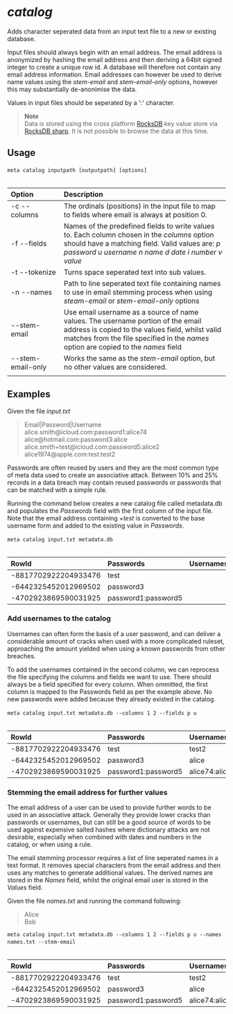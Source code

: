 # *catalog*

Adds character seperated data from an input text file to a new or existing database.

Input files should always begin with an email address. The email address is anonymized by hashing the email address and then deriving a 64bit signed integer to create a unique row id. A database will therefore not contain any email address information. Email addresses can however be used to derive name values using the *stem-email* and *stem-email-only* options, however this may substantially de-anonimise the data.

Values in input files should be seperated by a ':' character.

  > **Note**<br>
  > Data is stored using the cross platform [RocksDB](https://github.com/facebook/rocksdb) key value store via [RocksDB sharp](https://github.com/curiosity-ai/rocksdb-sharp). It is not possible to browse the data at this time.

## Usage

`meta catalog inputpath [outputpath] [options]`
&nbsp;<br>
&nbsp;<br>

| Option | Description |
| :--- | :--- |
| -c --columns| The ordinals (positions) in the input file to map to fields where email is always at position 0.|
| -f --fields| Names of the predefined fields to write values to. Each column chosen in the *columns* option should have a matching field. Valid values are: *p password u username n name d date i number v value* |
| -t --tokenize| Turns space seperated text into sub values.|
| -n --names| Path to line seperated text file containing names to use in email stemming process when using *steam-email* or *stem-email-only* options|
| --stem-email| Use email username as a source of name values. The username portion of the email address is copied to the values field, whilst valid matches from the file specified in the *names* option are copied to the *names* field|
| --stem-email-only|Works the same as the *stem-email* option, but no other values are considered. |
| <img width=300> | |

 

## Examples
 
Given the file *input.txt*

>Email|Password|Username<br>
>alice.smith<span>@icloud.com:password1:alice74<br>
>alice<span>@hotmail.com:password3:alice<br>
>alice.smith+test<span>@icloud.com:password5:alice2<br>
>alice1974<span>@apple.com:test:test2<br>

Passwords are often reused by users and they are the most common type of meta data used to create an associative attack. Between 10% and 25% records in a data breach may contain reused passwords or passwords that can be matched with a simple rule.

Running the command below creates a new catalog file called metadata.db and populates the *Passwords* field with the first column of the input file. Note that the email address containing *+test* is converted to the base username form and added to the existing value in *Passwords*.

`meta catalog input.txt metadata.db`
&nbsp;<br>
&nbsp;<br>

| RowId | Passwords | Usernames | Names | Dates | Numbers | Values |
| :--- | :--- | :--- | :--- | :--- | :--- |  :--- |
|-8817702922204933476|test||||||		
|-6442325452012969502|password3||||||
|-4702923869590031925|password1:password5||||||					

### Add usernames to the catalog

Usernames can often form the basis of a user password, and can deliver a considerable amount of cracks when used with a more complicated ruleset, approaching the amount yielded when using a known passwords from other breaches.

To add the usernames contained in the second column, we can reprocess the file specifying the columns and fields we want to use. There should always be a field specified for every column. When ommitted, the first column is mapped to the Passwords field as per the example above. No new passwords were added because they already existed in the catalog.

`meta catalog input.txt metadata.db --columns 1 2 --fields p u`
&nbsp;<br>
&nbsp;<br>

| RowId | Passwords | Usernames | Names | Dates | Numbers | Values |
| :--- | :--- | :--- | :--- | :--- | :--- |  :--- |
|-8817702922204933476|test|test2|||||		
|-6442325452012969502|password3|alice|||||
|-4702923869590031925|password1:password5|alice74:alice2|||||			

### Stemming the email address for further values

The email address of a user can be used to provide further words to be used in an associative attack. Generally they provide lower cracks than passwords or usernames, but can still be a good source of words to be used against expensive salted hashes where dictionary attacks are not desirable, especially when combined with dates and numbers in the catalog, or when using a rule.

The email stemming processor requires a list of line seperated names in a text format. It removes special characters from the email address and then uses any matches to generate additional values. The derived names are stored in the *Names* field, whilst the original email user is stored in the *Values* field.

Given the file *names.txt* and running the command following:

>Alice<br>
>Bob<br>

`meta catalog input.txt metadata.db --columns 1 2 --fields p u --names names.txt --stem-email`
&nbsp;<br>
&nbsp;<br>

| RowId | Passwords | Usernames | Names | Dates | Numbers | Values |
| :--- | :--- | :--- | :--- | :--- | :--- |  :--- |
|-8817702922204933476|test|test2|alice||1974|alice1974|	
|-6442325452012969502|password3|alice|alice|||alice|
|-4702923869590031925|password1:password5|alice74:alice2|alice:smith|||alice.smith|			
